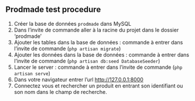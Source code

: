 ## Prodmade test procedure

1. Créer la base de données `prodmade` dans MySQL
2. Dans l’invite de commande aller à la racine du projet dans le dossier ‘prodmade’
3. Ajouter les tables dans la base de données : commande à entrer dans l’invite de commande (`php artisan migrate`)
4. Ajouter les données dans la base de données : commande à entrer dans l’invite de commande (`php artisan db:seed DatabaseSeeder`)
5. Lancer le server : commande à entrer dans l’invite de commande (`php artisan serve`)
6. Dans votre navigateur entrer l’url http://127.0.0.1:8000
7. Connectez vous et rechercher un produit en entrant son identifiant ou son nom dans le champ de recherche.
